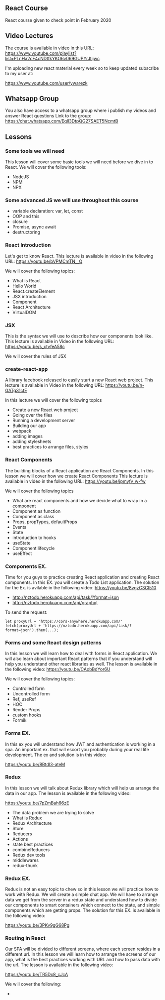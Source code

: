 ## React Course

React course given to check point in February 2020

## Video Lectures

The course is available in video in this URL:
https://www.youtube.com/playlist?list=PLnHa2cF4cNDtfkYKO6v069GUPYrJtijwc

I'm uploading new react material every week so to keep updated subscribe to my user at:

https://www.youtube.com/user/ywarezk

## Whatsapp Group

You also have access to a whatsapp group where i publish my videos and answer React questions
Link to the group:
https://chat.whatsapp.com/Eqll3DtpQG27SAET5NcmtB

## Lessons

### Some tools we will need

This lesson will cover some basic tools we will need before we dive in to React.
We will cover the following tools:
- NodeJS
- NPM
- NPX

### Some advanced JS we will use throughout this course

- variable declaration: var, let, const
- OOP and this
- closure
- Promise, async await
- destructoring

### React Introduction

Let's get to know React.
This lecture is available in video in the following URL:
https://youtu.be/bVPMCmTN__Q

We will cover the following topics:

- What is React
- Hello World
- React.createElement
- JSX introduction
- Component
- React Architecture
- VirtualDOM

### JSX

This is the syntax we will use to describe how our components look like.
This lecture is available in Video in the following URL:
https://youtu.be/s_ctvfeA58c

We will cover the rules of JSX

### create-react-app

A library facebook released to easily start a new React web project.
This lecture is available in Video in the following URL:
https://youtu.be/n-GATg31ctE

In this lecture we will cover the following topics

- Create a new React web project
- Going over the files
- Running a development server
- Building our app
- webpack
- adding images
- adding stylesheets
- best practices to arrange files, styles

### React Components

The building blocks of a React application are React Components.
In this lesson we will cover how we create React Components
This lecture is available in video in the following URL:
https://youtu.be/jpmyfv_w-fw

We will cover the following topics

- What are react components and how we decide what to wrap in a component
- Component as function
- Component as class
- Props, propTypes, defaultProps
- Events
- State
- introduction to hooks
- useState
- Component lifecycle
- useEffect

### Components EX.

Time for you guys to practice creating React application and creating React components.
In this EX. you will create a Todo List application.
The solution for the Ex. is avilable in the following video:
https://youtu.be/8vgzC3CI510

- http://nztodo.herokuapp.com/api/task/?format=json
- http://nztodo.herokuapp.com/api/graphql


To send the request:

```
let proxyUrl = 'https://cors-anywhere.herokuapp.com/'
fetch(proxyUrl + 'https://nztodo.herokuapp.com/api/task/?format=json').then(...);
```

### Forms and some React design patterns

In this lesson we will learn how to deal with forms in React application.
We will also learn about important React patterns that if you understand will help you understand other react libraries as well.
The lesson is available in the following video:
https://youtu.be/CAobBdYor6U

We will cover the following topics:
- Controlled form
- Uncontrolled form
- Ref, useRef
- HOC
- Render Props
- custom hooks
- Formik

### Forms EX.

In this ex you will understand how JWT and authentication is working in a spa.
An important ex. that will escort you probably during your real life development.
The ex and solution is in this video:

https://youtu.be/8BtdI3-ateM

### Redux

In this lesson we will talk about Redux library which will help us arrange the data in our app.
The lesson is available in the following video:

https://youtu.be/7pZmBah66zE

- The data problem we are trying to solve
- What is Redux
- Redux Architecture
- Store
- Reducers
- Actions
- state best practices
- combineReducers
- Redux dev tools
- middlewares
- redux-thunk

### Redux EX.

Redux is not an easy topic to chew so in this lesson we will practice how to work with Redux.
We will create a simple chat app.
We will have to arrange data we get from the server in a redux state and understand how to divide our components to smart containers which connect to the state, and simple components which are getting props.
The solution for this EX. is available in the following video:

https://youtu.be/3PKv9gG68Pg

### Routing in React

Our SPA will be divided to different screens, where each screen resides in a different url.
In this lesson we will learn how to arrange the screens of our app, what is the best practices working with URL and how to pass data with the url.
The lesson is available in the following video:

https://youtu.be/TR5Dx8_cJcA

We will cover the following:

- 